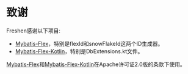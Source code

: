 # 致谢

Freshen感谢以下项目:
- [Mybatis-Flex](https://github.com/mybatis-flex/mybatis-flex)，特别是flexId和snowFlakeId这两个ID生成器。
- [Mybatis-Flex-Kotlin](https://github.com/mybatis-flex/mybatis-flex)，特别是DbExtensions.kt文件。

[Mybatis-Flex](https://github.com/mybatis-flex/mybatis-flex)和[Mybatis-Flex-Kotlin](https://github.com/mybatis-flex/mybatis-flex)在Apache许可证2.0版的条款下使用。